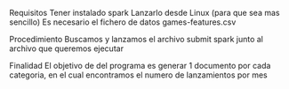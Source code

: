Requisitos
Tener instalado spark 
Lanzarlo desde Linux (para que sea mas sencillo)
Es necesario el fichero de datos games-features.csv

Procedimiento
Buscamos y lanzamos el archivo submit spark junto al archivo que queremos ejecutar

Finalidad
El objetivo de del programa es generar 1 documento por cada categoria, en el cual encontramos el numero de lanzamientos por mes 